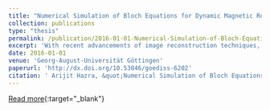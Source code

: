 ```yaml
---
title: "Numerical Simulation of Bloch Equations for Dynamic Magnetic Resonance Imaging"
collection: publications
type: "thesis"
permalink: /publication/2016-01-01-Numerical-Simulation-of-Bloch-Equations-for-Dynamic-Magnetic-Resonance-Imaging
excerpt: 'With recent advancements of image reconstruction techniques, magnetic resonance imaging (MRI) can produce real-time images at a temporal resolution of 10 to 40 ms to observe complex physiological processes and also serves as a powerful tool for quantitative studies. However, a comprehensive quantitative understanding of the mechanisms that lead to MRI signal alterations when imaging flowing spins or other dynamic processes is still lacking. This thesis aims at the quantitative analysis of dynamic signal changes using modeling and numerical simulation of Bloch equations for MRI with a special focus on flow. To this end, a numerical simulator was developed for spatially stationary objects and was extended further for flowing objects. Operator splitting approaches were used extensively for the development of the simulator. Parallelizing with graphical processing unit (GPU) computations resulted in a significant reduction in the simulation time. Simulation methods were tested against in vitro experiments with static phantom and fluid flow. The simulated results support the experimental evidence of remarkable sensitivity of signal magnitude to slow flow. Also, the results hint at the possibility of computer-aided estimation of experimental parameters like flow velocity or relaxation time constants, which can cater for the growing demand in MRI for estimation of clinically relevant quantitative informations. Keywords: Magnetic resonance imaging; Bloch equation modeling; Flowing spins; Radial FLASH; Operator splitting; Finite volume methods; GPU computing'
date: 2016-01-01
venue: 'Georg-August-Universität Göttingen'
paperurl: 'http://dx.doi.org/10.53846/goediss-6202'
citation: ' Arijit Hazra, &quot;Numerical Simulation of Bloch Equations for Dynamic Magnetic Resonance Imaging.&quot; Georg-August-Universität Göttingen, 2016.'
---
```

[Read more](http://dx.doi.org/10.53846/goediss-6202){:target="_blank"}
